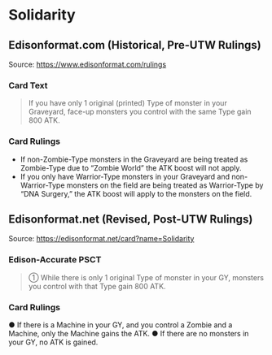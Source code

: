 # Solidarity

## Edisonformat.com (Historical, Pre-UTW Rulings)

Source: https://www.edisonformat.com/rulings

### Card Text

> If you have only 1 original (printed) Type of monster in your Graveyard, face-up monsters you control with the same Type gain 800 ATK.

### Card Rulings

*   If non-Zombie-Type monsters in the Graveyard are being treated as Zombie-Type due to “Zombie World” the ATK boost will not apply.
*   If you only have Warrior-Type monsters in your Graveyard and non-Warrior-Type monsters on the field are being treated as Warrior-Type by “DNA Surgery,” the ATK boost will apply to the monsters on the field.

## Edisonformat.net (Revised, Post-UTW Rulings)

Source: https://edisonformat.net/card?name=Solidarity

### Edison-Accurate PSCT

> ① While there is only 1 original Type of monster in your GY, monsters you control with that Type gain 800 ATK.

### Card Rulings

● If there is a Machine in your GY, and you control a Zombie and a Machine, only the Machine gains the ATK.
● If there are no monsters in your GY, no ATK is gained.
            